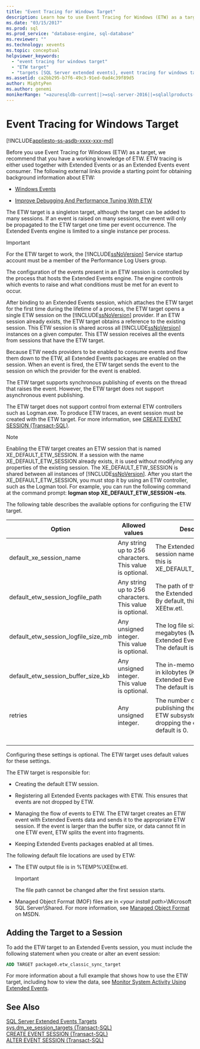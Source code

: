 ```yaml
---
title: "Event Tracing for Windows Target"
description: Learn how to use Event Tracing for Windows (ETW) as a target. Use ETW tracing either together with Extended Events or as an Extended Events event consumer.
ms.date: "03/15/2017"
ms.prod: sql
ms.prod_service: "database-engine, sql-database"
ms.reviewer: ""
ms.technology: xevents
ms.topic: conceptual
helpviewer_keywords: 
  - "event tracing for windows target"
  - "ETW target"
  - "targets [SQL Server extended events], event tracing for windows target"
ms.assetid: ca2bb295-b7f6-49c3-91ed-0ad4c39f89d5
author: MightyPen
ms.author: genemi
monikerRange: "=azuresqldb-current||>=sql-server-2016||=sqlallproducts-allversions||>=sql-server-linux-2017||=azuresqldb-mi-current"
---
```

# Event Tracing for Windows Target

[!INCLUDE[appliesto-ss-asdb-xxxx-xxx-md](../../includes/appliesto-ss-asdb-xxxx-xxx-md.md)]

  Before you use Event Tracing for Windows (ETW) as a target, we recommend that you have a working knowledge of ETW. ETW tracing is either used together with Extended Events or as an Extended Events event consumer. The following external links provide a starting point for obtaining background information about ETW:  
  
-   [Windows Events](https://go.microsoft.com/fwlink/?LinkId=92380)  
  
-   [Improve Debugging And Performance Tuning With ETW](https://go.microsoft.com/fwlink/?LinkId=92381)  
  
 The ETW target is a singleton target, although the target can be added to many sessions. If an event is raised on many sessions, the event will only be propagated to the ETW target one time per event occurrence. The Extended Events engine is limited to a single instance per process.  
  
> [!IMPORTANT]  
>  For the ETW target to work, the [!INCLUDE[ssNoVersion](../../includes/ssnoversion-md.md)] Service startup account must be a member of the Performance Log Users group.  
  
 The configuration of the events present in an ETW session is controlled by the process that hosts the Extended Events engine. The engine controls which events to raise and what conditions must be met for an event to occur.  
  
 After binding to an Extended Events session, which attaches the ETW target for the first time during the lifetime of a process, the ETW target opens a single ETW session on the [!INCLUDE[ssNoVersion](../../includes/ssnoversion-md.md)] provider. If an ETW session already exists, the ETW target obtains a reference to the existing session. This ETW session is shared across all [!INCLUDE[ssNoVersion](../../includes/ssnoversion-md.md)] instances on a given computer. This ETW session receives all the events from sessions that have the ETW target.  
  
 Because ETW needs providers to be enabled to consume events and flow them down to the ETW, all Extended Events packages are enabled on the session. When an event is fired, the ETW target sends the event to the session on which the provider for the event is enabled.  
  
 The ETW target supports synchronous publishing of events on the thread that raises the event. However, the ETW target does not support asynchronous event publishing.  
  
 The ETW target does not support control from external ETW controllers such as Logman.exe. To produce ETW traces, an event session must be created with the ETW target. For more information, see [CREATE EVENT SESSION &#40;Transact-SQL&#41;](../../t-sql/statements/create-event-session-transact-sql.md).  
  
> [!NOTE]  
>  Enabling the ETW target creates an ETW session that is named XE_DEFAULT_ETW_SESSION. If a session with the name XE_DEFAULT_ETW_SESSION already exists, it is used without modifying any properties of the existing session. The XE_DEFAULT_ETW_SESSION is shared between all instances of [!INCLUDE[ssNoVersion](../../includes/ssnoversion-md.md)]. After you start the XE_DEFAULT_ETW_SESSION, you must stop it by using an ETW controller, such as the Logman tool. For example, you can run the following command at the command prompt: **logman stop XE_DEFAULT_ETW_SESSION -ets**.  
  
 The following table describes the available options for configuring the ETW target.  
  
|Option|Allowed values|Description|  
|------------|--------------------|-----------------|  
|default_xe_session_name|Any string up to 256 characters. This value is optional.|The Extended Events session name. By default, this is XE_DEFAULT_ETW_SESSION.|  
|default_etw_session_logfile_path|Any string up to 256 characters. This value is optional.|The path of the log file for the Extended Events session. By default, this is %TEMP%\ XEEtw.etl.|  
|default_etw_session_logfile_size_mb|Any unsigned integer. This value is optional.|The log file size, in megabytes (MB), for the Extended Events session. The default is 20 MB.|  
|default_etw_session_buffer_size_kb|Any unsigned integer. This value is optional.|The in-memory buffer size, in kilobytes (KB), for the Extended Events session. The default is 128 KB.|  
|retries|Any unsigned integer.|The number of times to retry publishing the event to the ETW subsystem before dropping the event. The default is 0.|  
| &nbsp; | &nbsp; | &nbsp; |

 Configuring these settings is optional. The ETW target uses default values for these settings.  
  
 The ETW target is responsible for:  
  
-   Creating the default ETW session.  
  
-   Registering all Extended Events packages with ETW. This ensures that events are not dropped by ETW.  
  
-   Managing the flow of events to ETW. The ETW target creates an ETW event with Extended Events data and sends it to the appropriate ETW session. If the event is larger than the buffer size, or data cannot fit in one ETW event, ETW splits the event into fragments.  
  
-   Keeping Extended Events packages enabled at all times.  
  
 The following default file locations are used by ETW:  
  
-   The ETW output file is in %TEMP%\XEEtw.etl.  
  
    > [!IMPORTANT]  
    >  The file path cannot be changed after the first session starts.  
  
-   Managed Object Format (MOF) files are in *\<your install path>*\Microsoft SQL Server\Shared. For more information, see [Managed Object Format](https://go.microsoft.com/fwlink/?LinkId=92851) on MSDN.

<!-- ?LinkId=92851  ==  https://docs.microsoft.com/windows/desktop/WmiSdk/managed-object-format--mof-
-->

## Adding the Target to a Session  
 To add the ETW target to an Extended Events session, you must include the following statement when you create or alter an event session:  
  
```sql
ADD TARGET package0.etw_classic_sync_target  
```  
  
 For more information about a full example that shows how to use the ETW target, including how to view the data, see [Monitor System Activity Using Extended Events](../../relational-databases/extended-events/monitor-system-activity-using-extended-events.md).  
  
## See Also  
 [SQL Server Extended Events Targets](targets-for-extended-events-in-sql-server.md)   
 [sys.dm_xe_session_targets &#40;Transact-SQL&#41;](../../relational-databases/system-dynamic-management-views/sys-dm-xe-session-targets-transact-sql.md)   
 [CREATE EVENT SESSION &#40;Transact-SQL&#41;](../../t-sql/statements/create-event-session-transact-sql.md)   
 [ALTER EVENT SESSION &#40;Transact-SQL&#41;](../../t-sql/statements/alter-event-session-transact-sql.md)  
  
  
